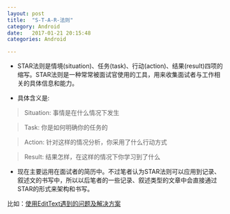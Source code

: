 ```yaml
---
layout: post
title:  "S-T-A-R-法则"
category: Android
date:   2017-01-21 20:15:48
categories: Android

---
```


- STAR法则是情境(situation)、任务(task)、行动(action)、结果(result)四项的缩写。STAR法则是一种常常被面试官使用的工具，用来收集面试者与工作相关的具体信息和能力。

- 具体含义是:

> Situation: 事情是在什么情况下发生

> Task: 你是如何明确你的任务的

> Action: 针对这样的情况分析，你采用了什么行动方式

> Result: 结果怎样，在这样的情况下你学习到了什么

- 现在主要运用在面试者的简历中。不过笔者认为STAR法则可以应用到记录、叙述文的书写中，所以以后笔者的一些记录、叙述类型的文章中会直接通过STAR的形式来架构和书写。

比如：[使用EditText遇到的问题及解决方案](http://www.jianshu.com/p/7e365542924f)

